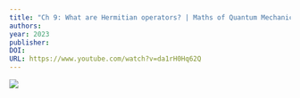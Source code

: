 ```yaml
---
title: "Ch 9: What are Hermitian operators? | Maths of Quantum Mechanics"
authors: 
year: 2023
publisher: 
DOI: 
URL: https://www.youtube.com/watch?v=da1rH0Hq62Q
---
```

![](https://www.youtube.com/watch?v=da1rH0Hq62Q)
